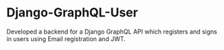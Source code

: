 # Django-GraphQL-User
Developed a backend for a Django GraphQL API which registers and signs in users using Email registration and JWT.

